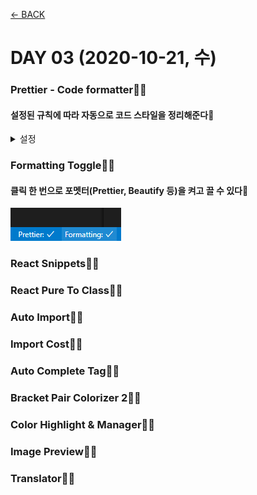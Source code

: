 [← BACK](./README.md)

# DAY 03 (2020-10-21, 수)

### Prettier - Code formatter🤸‍♀️

#### 설정된 규칙에 따라 자동으로 코드 스타일을 정리해준다🔧

<details start>
<summary>설정</summary>

1. **Settings**패널(Windows에서는 `ctrl` + `,`)을 열어 'format javascript' 검색 후 사용하지 않도록 설정(체크 해제)

2. 'format on save' 검색 후 사용하도록 설정(체크)

3. 'prettier' 검색 후 사용할 Prettier 규칙을 설정(체크 또는 해제)

![Prettier - Code formatter 설정](./assets/week01_wed01.gif "Prettier - Code formatter 설정")

[Prettier Playground](https://prettier.io/playground/) 서비스로 실시간 규칙 적용 확인 가능👇

![Prettier Playground](./assets/week01_wed02.png "Prettier Playground")

</details>
  
### Formatting Toggle🤸‍♀️
#### 클릭 한 번으로 포멧터(Prettier, Beautify 등)을 켜고 끌 수 있다🔧
![Formatting Toggle](./assets/week01_wed03.png "Formatting Toggle")

### React Snippets🤸‍♀️

### React Pure To Class🤸‍♀️

### Auto Import🤸‍♀️

### Import Cost🤸‍♀️

### Auto Complete Tag🤸‍♀️

### Bracket Pair Colorizer 2🤸‍♀️

### Color Highlight & Manager🤸‍♀️

### Image Preview🤸‍♀️

### Translator🤸‍♀️
